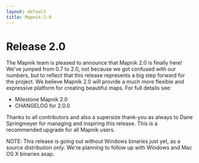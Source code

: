 ```yaml
---
layout: default
title: Mapnik-2.0
---
```


# Release 2.0

The Mapnik team is pleased to announce that Mapnik 2.0 is finally here! We've jumped from 0.7 to 2.0, not because we got confused with our numbers, but to reflect that this release represents a big step forward for the project. We believe Mapnik 2.0 will provide a much more flexible and expressive platform for creating beautiful maps. For full details see:

* Milestone Mapnik 2.0
* CHANGELOG for 2.0.0

Thanks to all contributors and also a supersize thank-you as always to Dane Springmeyer for managing and inspiring this release. This is a recommended upgrade for all Mapnik users.

NOTE: This release is going out without Windows binaries just yet, as a source distribution only. We're planning to follow up with Windows and Mac OS X binaries asap.

